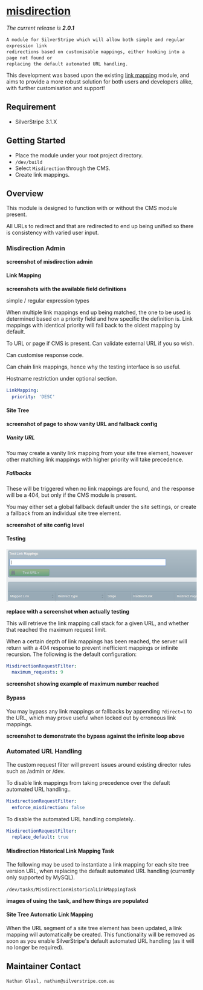 # [misdirection](https://packagist.org/packages/nglasl/silverstripe-misdirection)

_The current release is **2.0.1**_

	A module for SilverStripe which will allow both simple and regular expression link
	redirections based on customisable mappings, either hooking into a page not found or
	replacing the default automated URL handling.

This development was based upon the existing [link mapping](https://github.com/silverstripe-australia/silverstripe-linkmapping) module, and aims to provide a more robust solution for both users and developers alike, with further customisation and support!

## Requirement

* SilverStripe 3.1.X

## Getting Started

* Place the module under your root project directory.
* `/dev/build`
* Select `Misdirection` through the CMS.
* Create link mappings.

## Overview

This module is designed to function with or without the CMS module present.

All URLs to redirect and that are redirected to end up being unified so there is consistency with varied user input.

### Misdirection Admin

**screenshot of misdirection admin**

#### Link Mapping

**screenshots with the available field definitions**

simple / regular expression types

When multiple link mappings end up being matched, the one to be used is determined based on a priority field and how specific the definition is. Link mappings with identical priority will fall back to the oldest mapping by default.

To URL or page if CMS is present. Can validate external URL if you so wish.

Can customise response code.

Can chain link mappings, hence why the testing interface is so useful.

Hostname restriction under optional section.

```yaml
LinkMapping:
  priority: 'DESC'
```

#### Site Tree

**screenshot of page to show vanity URL and fallback config**

##### Vanity URL

You may create a vanity link mapping from your site tree element, however other matching link mappings with higher priority will take precedence.

##### Fallbacks

These will be triggered when no link mappings are found, and the response will be a 404, but only if the CMS module is present.

You may either set a global fallback default under the site settings, or create a fallback from an individual site tree element.

**screenshot of site config level**

#### Testing

![test](images/misdirection-testing.png)

**replace with a screenshot when actually testing**

This will retrieve the link mapping call stack for a given URL, and whether that reached the maximum request limit.

When a certain depth of link mappings has been reached, the server will return with a 404 response to prevent inefficient mappings or infinite recursion. The following is the default configuration:

```yaml
MisdirectionRequestFilter:
  maximum_requests: 9
```

**screenshot showing example of maximum number reached**

#### Bypass

You may bypass any link mappings or fallbacks by appending `?direct=1` to the URL, which may prove useful when locked out by erroneous link mappings.

**screenshot to demonstrate the bypass against the infinite loop above**

### Automated URL Handling

The custom request filter will prevent issues around existing director rules such as /admin or /dev.

To disable link mappings from taking precedence over the default automated URL handling..

```yaml
MisdirectionRequestFilter:
  enforce_misdirection: false
```

To disable the automated URL handling completely..

```yaml
MisdirectionRequestFilter:
  replace_default: true
```

#### Misdirection Historical Link Mapping Task

The following may be used to instantiate a link mapping for each site tree version URL, when replacing the default automated URL handling (currently only supported by MySQL).

`/dev/tasks/MisdirectionHistoricalLinkMappingTask`

**images of using the task, and how things are populated**

#### Site Tree Automatic Link Mapping

When the URL segment of a site tree element has been updated, a link mapping will automatically be created. This functionality will be removed as soon as you enable SilverStripe's default automated URL handling (as it will no longer be required).

## Maintainer Contact

	Nathan Glasl, nathan@silverstripe.com.au
